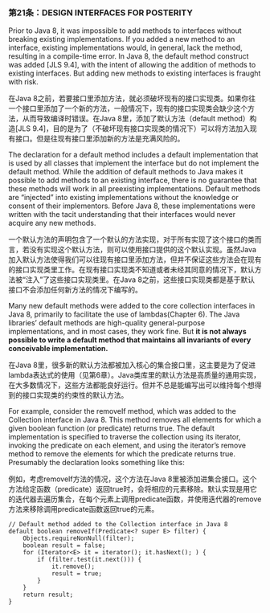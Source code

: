 ### 第21条：DESIGN INTERFACES FOR POSTERITY

Prior to Java 8, it was impossible to add methods to interfaces without breaking existing implementations. If you added a new method to an interface, existing implementations would, in general, lack the method, resulting in a compile-time error. In Java 8, the default method construct was added \[JLS 9.4\], with the intent of allowing the addition of methods to existing interfaces. But adding new methods to existing interfaces is fraught with risk.

在Java 8之前，若要接口里添加方法，就必须破坏现有的接口实现类。如果你往一个接口里添加了一个新的方法，一般情况下，现有的接口实现类会缺少这个方法，从而导致编译时错误。在Java 8里，添加了默认方法（default method）构造\[JLS 9.4\]，目的是为了（不破坏现有接口实现类的情况下）可以将方法加入现有接口。但是往现有接口里添加新的方法是充满风险的。

The declaration for a default method includes a default implementation that is used by all classes that implement the interface but do not implement the default method. While the addition of default methods to Java makes it possible to add methods to an existing interface, there is no guarantee that these methods will work in all preexisting implementations. Default methods are “injected” into existing implementations without the knowledge or consent of their implementors. Before Java 8, these implementations were written with the tacit understanding that their interfaces would never acquire any new methods.

一个默认方法的声明包含了一个默认的方法实现，对于所有实现了这个接口的类而言，若没有实现这个默认方法，则可以使用接口提供的这个默认实现。虽然Java加入默认方法使得我们可以往现有接口里添加方法，但并不保证这些方法会在现有的接口实现类里工作。在现有接口实现类不知道或者未经其同意的情况下，默认方法被“注入”了这些接口实现类里。在Java 8之前，这些接口实现类都是基于默认接口不会添加任何新方法的情况下编写的。

Many new default methods were added to the core collection interfaces in Java 8, primarily to facilitate the use of lambdas\(Chapter 6\). The Java libraries’ default methods are high-quality general-purpose implementations, and in most cases, they work fine. But **it is not always possible to write a default method that maintains all invariants of every conceivable implementation.**

在Java 8里，很多新的默认方法都被加入核心的集合接口里，这主要是为了促进lambda表达式的使用（见第6章）。Java类库里的默认方法是高质量的通用实现，在大多数情况下，这些方法都能良好运行。但并不总是能编写出可以维持每个想得到的接口实现类的约束性的默认方法。

For example, consider the removeIf method, which was added to the Collection interface in Java 8. This method removes all elements for which a given boolean function \(or predicate\) returns true. The default implementation is specified to traverse the collection using its iterator, invoking the predicate on each element, and using the iterator’s remove method to remove the elements for which the predicate returns true. Presumably the declaration looks something like this:

例如，考虑removeIf方法的情况，这个方法在Java 8里被添加进集合接口。这个方法给定函数（predicate）返回true时，会将相应的元素移除。默认实现是用它的迭代器去遍历集合，在每个元素上调用predicate函数，并使用迭代器的remove方法来移除调用predicate函数返回true的元素。

```
// Default method added to the Collection interface in Java 8
default boolean removeIf(Predicate<? super E> filter) {
    Objects.requireNonNull(filter);
    boolean result = false;
    for (Iterator<E> it = iterator(); it.hasNext(); ) {
        if (filter.test(it.next())) {
            it.remove();
            result = true;
        }
    } 
    return result;
}
```



